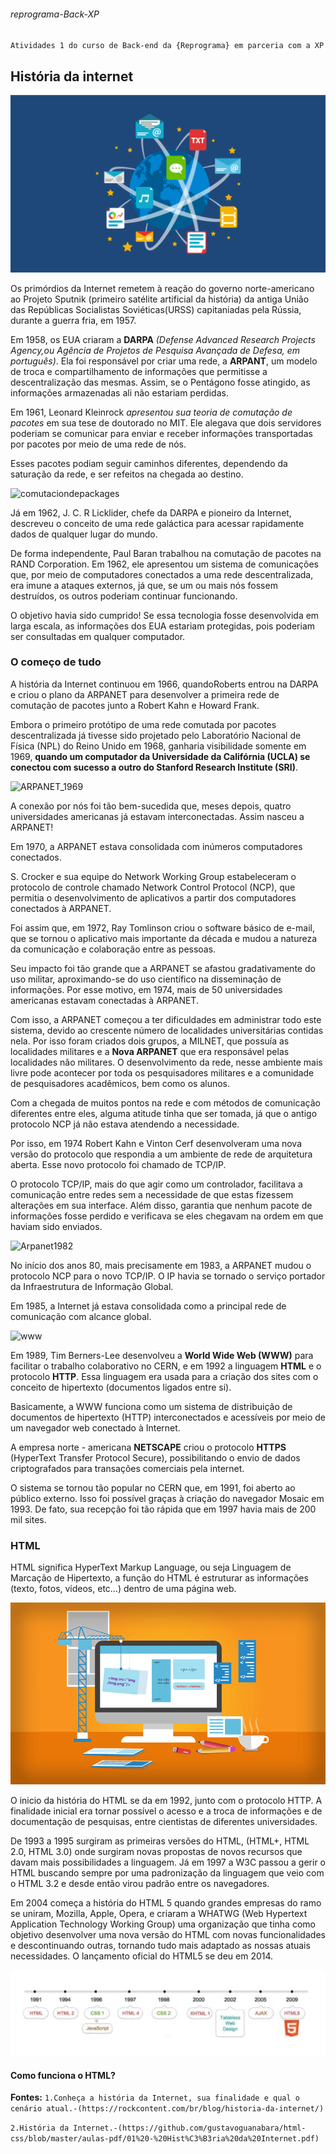 ###### reprograma-Back-XP
`Atividades 1 do curso de Back-end da {Reprograma} em parceria com a XP`

## História da internet

![historiadaInternet](img/dia-da-internet.png)

Os primórdios da Internet remetem à reação do governo norte-americano ao Projeto Sputnik (primeiro satélite artificial da história) da antiga União das Repúblicas Socialistas Soviéticas(URSS) capitaniadas pela Rússia, durante a guerra fria, em 1957.

Em 1958, os EUA criaram a **DARPA** *(Defense Advanced Research Projects Agency,ou Agência de Projetos de Pesquisa Avançada de Defesa, em português)*. Ela foi responsável por criar uma rede, a **ARPANT**, um modelo de troca e compartilhamento de informações que permitisse a descentralização das mesmas. Assim, se o Pentágono fosse atingido, as informações armazenadas ali não estariam perdidas.

Em 1961, Leonard Kleinrock *apresentou sua teoria de comutação de pacotes* em sua tese de doutorado no MIT. Ele alegava que dois servidores poderiam se comunicar para enviar e receber informações transportadas por pacotes por meio de uma rede de nós.

Esses pacotes podiam seguir caminhos diferentes, dependendo da saturação da rede, e ser refeitos na chegada ao destino.

![comutaciondepackages](http://wiki.foz.ifpr.edu.br/wiki/images/9/9b/ComutacaoCircuitos.jpg)

Já em 1962, J. C. R Licklider, chefe da DARPA e pioneiro da Internet, descreveu o conceito de uma rede galáctica para acessar rapidamente dados de qualquer lugar do mundo.

De forma independente, Paul Baran trabalhou na comutação de pacotes na RAND Corporation. Em 1962, ele apresentou um sistema de comunicações que, por meio de computadores conectados a uma rede descentralizada, era imune a ataques externos, já que, se um ou mais nós fossem destruídos, os outros poderiam continuar funcionando.

O objetivo havia sido cumprido! Se essa tecnologia fosse desenvolvida em larga escala, as informações dos EUA estariam protegidas, pois poderiam ser consultadas em qualquer computador.

### O começo de tudo

A história da Internet continuou em 1966, quandoRoberts entrou na DARPA e criou o plano da ARPANET para desenvolver a primeira rede de comutação de pacotes junto a Robert Kahn e Howard Frank.

Embora o primeiro protótipo de uma rede comutada por pacotes descentralizada já tivesse sido projetado pelo Laboratório Nacional de Física (NPL) do Reino Unido em 1968, ganharia visibilidade somente em 1969, **quando um computador da Universidade da Califórnia (UCLA) se conectou com sucesso a outro do Stanford Research Institute (SRI)**.

![ARPANET_1969](https://images.theconversation.com/files/144178/original/image-20161102-27228-vph505.jpg?ixlib=rb-1.1.0&q=45&auto=format&w=926&fit=clip)

A conexão por nós foi tão bem-sucedida que, meses depois, quatro universidades americanas já estavam interconectadas. Assim nasceu a ARPANET!

Em 1970, a ARPANET estava consolidada com inúmeros computadores conectados.

S. Crocker e sua equipe do Network Working Group estabeleceram o protocolo de controle chamado Network Control Protocol (NCP), que permitia o desenvolvimento de aplicativos a partir dos computadores conectados à ARPANET.

Foi assim que, em 1972, Ray Tomlinson criou o software básico de e-mail, que se tornou o aplicativo mais importante da década e mudou a natureza da comunicação e colaboração entre as pessoas.

Seu impacto foi tão grande que a ARPANET se afastou gradativamente do uso militar, aproximando-se do uso científico na disseminação de informações. Por esse motivo, em 1974, mais de 50 universidades americanas estavam conectadas à ARPANET.

Com isso, a ARPANET começou a ter dificuldades em administrar todo este sistema, devido ao crescente número de localidades universitárias contidas nela. Por isso foram criados dois grupos, a MILNET, que possuía as localidades militares e a **Nova ARPANET** que era responsável pelas localidades não militares. O desenvolvimento da rede, nesse ambiente mais livre pode acontecer por toda os pesquisadores militares e a comunidade de pesquisadores acadêmicos, bem como os alunos.

Com a chegada de muitos pontos na rede e com métodos de comunicação diferentes entre eles, alguma atitude tinha que ser tomada, já que o antigo protocolo NCP já não estava atendendo a necessidade. 

Por isso, em 1974 Robert Kahn e Vinton Cerf desenvolveram uma nova versão do protocolo que respondia a um ambiente de rede de arquitetura aberta. Esse novo protocolo foi chamado de TCP/IP.

O protocolo TCP/IP, mais do que agir como um controlador, facilitava a comunicação entre redes sem a necessidade de que estas fizessem alterações em sua interface. Além disso, garantia que nenhum pacote de informações fosse perdido e verificava se eles chegavam na ordem em que haviam sido enviados.

![Arpanet1982](https://hardtec.com.br/wp-content/uploads/2019/12/1afc66d7078e-article-arpanet-infographic-map-768x466.png)

No início dos anos 80, mais precisamente em 1983, a ARPANET mudou o protocolo NCP para o novo TCP/IP. O IP havia se tornado o serviço portador da Infraestrutura de Informação Global.

Em 1985, a Internet já estava consolidada como a principal rede de comunicação com alcance global.

![www](https://cdn.pixabay.com/photo/2013/04/29/09/21/surf-107865_960_720.jpg)


Em 1989, Tim Berners-Lee desenvolveu a **World Wide Web (WWW)** para facilitar o trabalho colaborativo no CERN, e em 1992 a linguagem **HTML** e o protocolo **HTTP**. Essa linguagem era usada para a criação dos sites com o conceito de hipertexto (documentos ligados entre si).

Basicamente, a WWW funciona como um sistema de distribuição de documentos de hipertexto (HTTP) interconectados e acessíveis por meio de um navegador web conectado à Internet.

A empresa norte - americana **NETSCAPE** criou o protocolo **HTTPS** (HyperText Transfer Protocol Secure), possibilitando o envio de dados criptografados para transações comerciais pela internet.

O sistema se tornou tão popular no CERN que, em 1991, foi aberto ao público externo. Isso foi possível graças à criação do navegador Mosaic em 1993. De fato, sua recepção foi tão rápida que em 1997 havia mais de 200 mil sites.

### HTML

HTML significa HyperText Markup Language, ou seja Linguagem de Marcação de Hipertexto, a função do HTML é estruturar as informações (texto, fotos, vídeos, etc…) dentro de uma página web. 

![html](img/o-que-e-html.jpg)

O inicio da história do HTML se da em 1992, junto com o protocolo HTTP. A finalidade inicial era tornar possível o acesso e a troca de informações e de documentação de pesquisas, entre cientistas de diferentes universidades. 

De 1993 a 1995 surgiram as primeiras versões do HTML, (HTML+, HTML 2.0, HTML 3.0) onde surgiram novas propostas de novos recursos que davam mais possibilidades a linguagem. Já em 1997 a W3C passou a gerir o HTML buscando sempre por uma padronização da linguagem que veio com o HTML 3.2 e desde então virou padrão entre os navegadores.

Em 2004 começa a história do HTML 5 quando grandes empresas do ramo se uniram, Mozilla, Apple, Opera, e criaram a WHATWG (Web Hypertext Application Technology Working Group) uma organização que tinha como objetivo desenvolver uma nova versão do HTML com novas funcionalidades e descontinuando outras, tornando tudo mais adaptado as nossas atuais necessidades.
O lançamento oficial do HTML5 se deu em 2014.

![cronologia](img/historyHTML.jpg)

#### Como funciona o HTML?



**Fontes:**
`1.Conheça a história da Internet, sua finalidade e qual o cenário atual.-(https://rockcontent.com/br/blog/historia-da-internet/)`

`2.História da Internet.-(https://github.com/gustavoguanabara/html-css/blob/master/aulas-pdf/01%20-%20Hist%C3%B3ria%20da%20Internet.pdf)`

